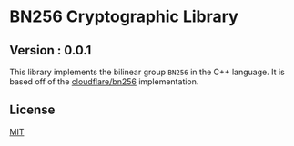 # BN256 Cryptographic Library 
## Version : 0.0.1

This library implements the bilinear group `BN256` in the C++ language. It is based off of the [cloudflare/bn256](https://github.com/ethereum/go-ethereum/tree/master/crypto/bn256/cloudflare) implementation.

## License

[MIT](./LICENSE)
